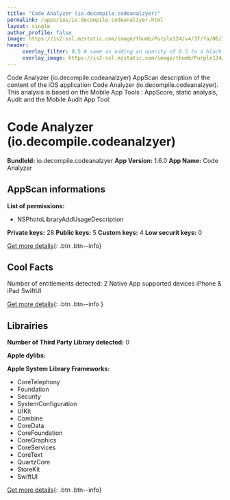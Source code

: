 ```yaml
---
title: "Code Analyzer (io.decompile.codeanalzyer)"
permalink: /apps/ios/io.decompile.codeanalzyer.html
layout: single
author_profile: false
image: https://is2-ssl.mzstatic.com/image/thumb/Purple124/v4/3f/fa/06/3ffa06db-aba3-2b58-97fd-4386fec5e63d/AppIcon-1x_U007emarketing-0-4-85-220.png/512x512bb.jpg
header: 
     overlay_filter: 0.5 # same as adding an opacity of 0.5 to a black background
     overlay_image: https://is2-ssl.mzstatic.com/image/thumb/Purple124/v4/3f/fa/06/3ffa06db-aba3-2b58-97fd-4386fec5e63d/AppIcon-1x_U007emarketing-0-4-85-220.png/512x512bb.jpg
---
```

Code Analyzer (io.decompile.codeanalzyer) AppScan description of the content of the iOS application Code Analyzer (io.decompile.codeanalzyer). This analysis is based on the Mobile App Tools : AppScore, static analysis, Audit and the Mobile Audit App Tool.

# Code Analyzer (io.decompile.codeanalzyer)

**BundleId:** io.decompile.codeanalzyer
**App Version:** 1.6.0
**App Name:** Code Analyzer


## AppScan informations 

**List of permissions:** 
- NSPhotoLibraryAddUsageDescription
  
  
**Private keys:** 28
**Public keys:** 5
**Custom keys:** 4
**Low securit keys:** 0
  
[Get more details](/pricing.html){: .btn .btn--info}

## Cool Facts

Number of entitlements detected: 2
Native App
supported devices iPhone & iPad
SwiftUI
  
[Get more details](/pricing.html){: .btn .btn--info }

## Librairies 
**Number of Third Party Library detected:** 0


**Apple dylibs:**


**Apple System Library Frameworks:**
- CoreTelephony
- Foundation
- Security
- SystemConfiguration
- UIKit
- Combine
- CoreData
- CoreFoundation
- CoreGraphics
- CoreServices
- CoreText
- QuartzCore
- StoreKit
- SwiftUI


  
[Get more details](/pricing.html){: .btn .btn--info}


